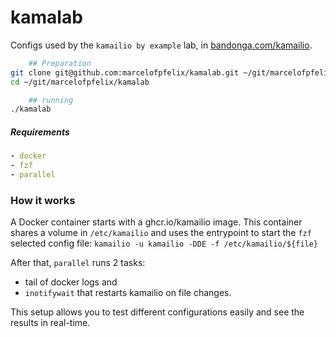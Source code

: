# kamalab


Configs used by the `kamailio by example` lab, in [bandonga.com/kamailio](https://bandonga.com/kamailio/).


```sh
    ## Preparation
git clone git@github.com:marcelofpfelix/kamalab.git ~/git/marcelofpfelix/kamalab
cd ~/git/marcelofpfelix/kamalab

    ## running
./kamalab
```

##### Requirements

```yml
- docker
- fzf
- parallel
```

### How it works
A Docker container starts with a ghcr.io/kamailio image.
This container shares a volume in `/etc/kamailio` and uses the entrypoint to start the `fzf` selected config file: `kamailio -u kamailio -DDE -f /etc/kamailio/${file}`

After that, `parallel` runs 2 tasks:
- tail of docker logs and
- `inotifywait` that restarts kamailio on file changes.

This setup allows you to test different configurations easily and see the results in real-time.
